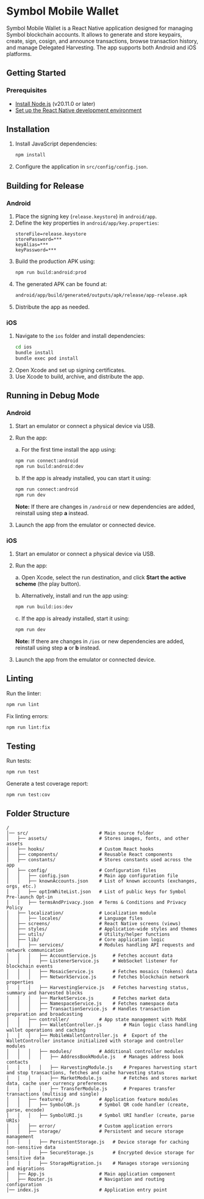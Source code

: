# Symbol Mobile Wallet

Symbol Mobile Wallet is a React Native application designed for managing Symbol blockchain accounts. It allows to generate and store keypairs, create, sign, cosign, and announce transactions, browse transaction history, and manage Delegated Harvesting. The app supports both Android and iOS platforms.

## Getting Started

### Prerequisites
- [Install Node.js](https://nodejs.org) (v20.11.0 or later)
- [Set up the React Native development environment](https://reactnative.dev/docs/set-up-your-environment)

## Installation

1. Install JavaScript dependencies:
   ```sh
   npm install
   ```
2. Configure the application in `src/config/config.json`.

## Building for Release

### Android

1. Place the signing key (`release.keystore`) in `android/app`.
2. Define the key properties in `android/app/key.properties`:
   ```properties
   storeFile=release.keystore
   storePassword=***
   keyAlias=***
   keyPassword=***
   ```
3. Build the production APK using:
   ```sh
   npm run build:android:prod
   ```
4. The generated APK can be found at:
   ```sh
   android/app/build/generated/outputs/apk/release/app-release.apk
   ```
5. Distribute the app as needed.

### iOS

1. Navigate to the `ios` folder and install dependencies:
   ```sh
   cd ios
   bundle install
   bundle exec pod install
   ```
2. Open Xcode and set up signing certificates.
3. Use Xcode to build, archive, and distribute the app.

## Running in Debug Mode

### Android

1. Start an emulator or connect a physical device via USB.

2. Run the app:

   a. For the first time install the app using:
   ```sh
   npm run connect:android
   npm run build:android:dev
   ```

   b. If the app is already installed, you can start it using:
   ```sh
   npm run connect:android
   npm run dev
   ```

   **Note:** If there are changes in `/android` or new dependencies are added, reinstall using step **a** instead.

3. Launch the app from the emulator or connected device.

### iOS

1. Start an emulator or connect a physical device via USB.

2. Run the app:

   a. Open Xcode, select the run destination, and click **Start the active scheme** (the play button).

   b. Alternatively, install and run the app using:
   ```sh
   npm run build:ios:dev
   ```

   c. If the app is already installed, start it using:
   ```sh
   npm run dev
   ```

   **Note:** If there are changes in `/ios` or new dependencies are added, reinstall using step **a** or **b** instead.

3. Launch the app from the emulator or connected device.

## Linting

Run the linter:
```sh
npm run lint
```
Fix linting errors:
```sh
npm run lint:fix
```

## Testing

Run tests:
```sh
npm run test
```
Generate a test coverage report:
```sh
npm run test:cov
```

## Folder Structure

```
/
│── src/                          # Main source folder
│   ├── assets/                   # Stores images, fonts, and other assets
│   ├── hooks/                    # Custom React hooks
│   ├── components/               # Reusable React components
│   ├── constants/                # Stores constants used across the app
│   ├── config/                   # Configuration files
│   │   ├── config.json           # Main app configuration file
│   │   ├── knownAccounts.json    # List of known accounts (exchanges, orgs, etc.)
│   │   ├── optInWhiteList.json   # List of public keys for Symbol Pre-launch Opt-in
│   │   ├── termsAndPrivacy.json  # Terms & Conditions and Privacy Policy
│   ├── localization/             # Localization module
│   │   ├── locales/              # Language files
│   ├── screens/                  # React Native screens (views)
│   ├── styles/                   # Application-wide styles and themes
│   ├── utils/                    # Utility/helper functions
│   ├── lib/                      # Core application logic
│   │   ├── services/             # Modules handling API requests and network communication
│   │   │   ├── AccountService.js      # Fetches account data
│   │   │   ├── ListenerService.js     # WebSocket listener for blockchain events
│   │   │   ├── MosaicService.js       # Fetches mosaics (tokens) data
│   │   │   ├── NetworkService.js      # Fetches blockchain network properties
│   │   │   ├── HarvestingService.js   # Fetches harvesting status, summary and harvested blocks
│   │   │   ├── MarketService.js       # Fetches market data
│   │   │   ├── NamespaceService.js    # Fetches namespace data
│   │   │   ├── TransactionService.js  # Handles transaction preparation and broadcasting
│   │   ├── controller/           # App state management with MobX
│   │   │   ├── WalletController.js        # Main logic class handling wallet operations and caching
│   │   │   ├── MobileWalletController.js  #  Export of the WalletController instance initialized with storage and controller modules
│   │   │   ├── modules/          # Additional controller modules
│   │   │   │   ├── AddressBookModule.js   # Manages address book contacts
│   │   │   │   ├── HarvestingModule.js    # Prepares harvesting start and stop transactions, fetches and cache harvesting status
│   │   │   │   ├── MarketModule.js        # Fetches and stores market data, cache user currency preferences
│   │   │   │   ├── TransferModule.js      # Prepares transfer transactions (multisig and single)
│   │   ├── features/             # Application feature modules
│   │   │   ├── SymbolQR.js       # Symbol QR code handler (create, parse, encode)
│   │   │   ├── SymbolURI.js      # Symbol URI handler (create, parse URIs)
│   │   ├── error/                # Custom application errors
│   │   ├── storage/              # Persistent and secure storage management
│   │   │   ├── PersistentStorage.js   # Device storage for caching non-sensitive data
│   │   │   ├── SecureStorage.js       # Encrypted device storage for sensitive data
│   │   │   ├── StorageMigration.js    # Manages storage versioning and migrations
│   ├── App.js                    # Main application component
│   ├── Router.js                 # Navigation and routing configuration
│── index.js                      # Application entry point
```
